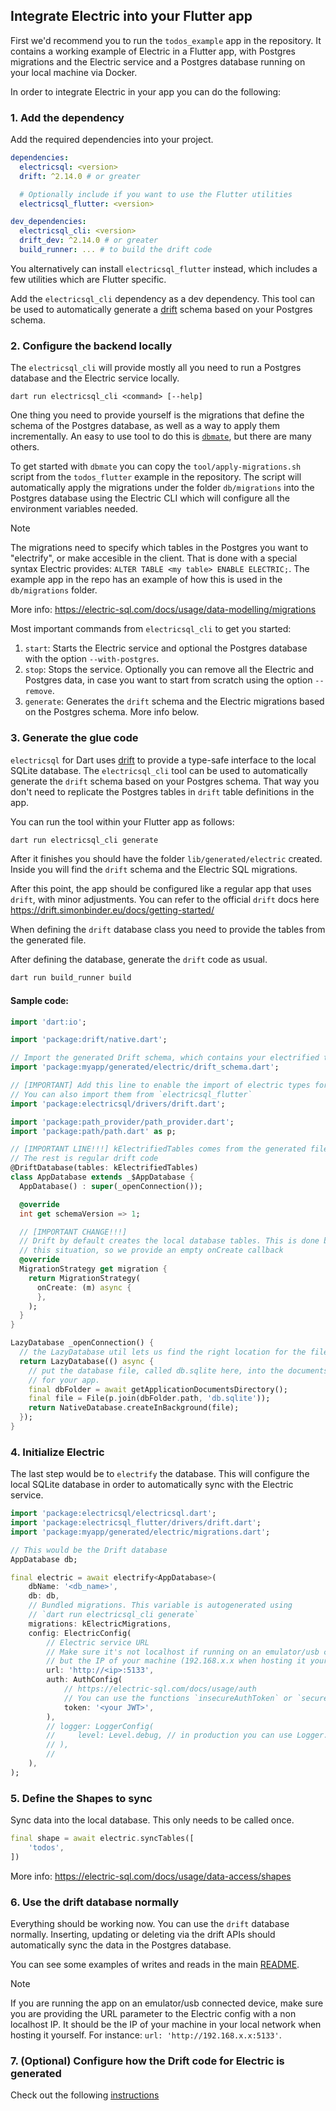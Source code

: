 ## Integrate Electric into your Flutter app

First we'd recommend you to run the `todos_example` app in the repository.
It contains a working example of Electric in a Flutter app, with Postgres migrations and the Electric service and a Postgres database running on your local machine via Docker.

In order to integrate Electric in your app you can do the following:

### 1. Add the dependency

Add the required dependencies into your project.

```yaml
dependencies:
  electricsql: <version>
  drift: ^2.14.0 # or greater

  # Optionally include if you want to use the Flutter utilities
  electricsql_flutter: <version>

dev_dependencies:
  electricsql_cli: <version>
  drift_dev: ^2.14.0 # or greater
  build_runner: ... # to build the drift code
```

You alternatively can install `electricsql_flutter` instead, which includes a few utilities which are Flutter specific.

Add the `electricsql_cli` dependency as a dev dependency. This tool can be used to automatically generate a [drift](https://pub.dev/packages/drift) schema based on your Postgres schema.


### 2. Configure the backend locally

The `electricsql_cli` will provide mostly all you need to run a Postgres database and the Electric service locally.

```shell
dart run electricsql_cli <command> [--help]
```

One thing you need to provide yourself is the migrations that define the schema of the Postgres database, as well as a way to apply them incrementally.
An easy to use tool to do this is [`dbmate`](https://github.com/amacneil/dbmate), but there are many others.

To get started with `dbmate` you can copy the `tool/apply-migrations.sh` script from the `todos_flutter` example in the repository.
The script will automatically apply the migrations under the folder `db/migrations` into the Postgres database using the Electric CLI which will configure all the environment variables needed.

> [!NOTE]  
> The migrations need to specify which tables in the Postgres you want to "electrify", or make accesible in the client. That is done with a special syntax Electric provides: `ALTER TABLE <my table> ENABLE ELECTRIC;`. The example app in the repo has an example of how this is used in the `db/migrations` folder.
>
> More info: https://electric-sql.com/docs/usage/data-modelling/migrations

Most important commands from `electricsql_cli` to get you started:
1. `start`: Starts the Electric service and optional the Postgres database with the option `--with-postgres`.
2. `stop`: Stops the service. Optionally you can remove all the Electric and Postgres data, in case you want to start from scratch using the option `--remove`.
3. `generate`: Generates the `drift` schema and the Electric migrations based on the Postgres schema. More info below.

### 3. Generate the glue code

`electricsql` for Dart uses [drift](https://pub.dev/packages/drift) to provide a type-safe interface to the local SQLite database.
The `electricsql_cli` tool can be used to automatically generate the `drift` schema based on your Postgres schema. That way you don't need to replicate the Postgres tables in `drift` table definitions in the app.

You can run the tool within your Flutter app as follows:

```sh
dart run electricsql_cli generate
```

After it finishes you should have the folder `lib/generated/electric` created. Inside you will find the `drift` schema and the Electric SQL migrations.

After this point, the app should be configured like a regular app that uses `drift`, with minor adjustments.
You can refer to the official `drift` docs here https://drift.simonbinder.eu/docs/getting-started/

When defining the `drift` database class you need to provide the tables from the generated file.

After defining the database, generate the `drift` code as usual.

```sh
dart run build_runner build
```

#### Sample code:

```dart
import 'dart:io';

import 'package:drift/native.dart';

// Import the generated Drift schema, which contains your electrified tables
import 'package:myapp/generated/electric/drift_schema.dart';

// [IMPORTANT] Add this line to enable the import of electric types for Drift
// You can also import them from `electricsql_flutter`
import 'package:electricsql/drivers/drift.dart'; 

import 'package:path_provider/path_provider.dart';
import 'package:path/path.dart' as p;

// [IMPORTANT LINE!!!] kElectrifiedTables comes from the generated file
// The rest is regular drift code
@DriftDatabase(tables: kElectrifiedTables)
class AppDatabase extends _$AppDatabase {
  AppDatabase() : super(_openConnection());

  @override
  int get schemaVersion => 1;

  // [IMPORTANT CHANGE!!!]
  // Drift by default creates the local database tables. This is done by electric in
  // this situation, so we provide an empty onCreate callback
  @override
  MigrationStrategy get migration {
    return MigrationStrategy(
      onCreate: (m) async {
      },
    );
  }
}

LazyDatabase _openConnection() {
  // the LazyDatabase util lets us find the right location for the file async.
  return LazyDatabase(() async {
    // put the database file, called db.sqlite here, into the documents folder
    // for your app.
    final dbFolder = await getApplicationDocumentsDirectory();
    final file = File(p.join(dbFolder.path, 'db.sqlite'));
    return NativeDatabase.createInBackground(file);
  });
}
```

### 4. Initialize Electric

The last step would be to `electrify` the database. This will configure the local SQLite database in order to automatically sync with the Electric service.

```dart
import 'package:electricsql/electricsql.dart';
import 'package:electricsql_flutter/drivers/drift.dart';
import 'package:myapp/generated/electric/migrations.dart';

// This would be the Drift database
AppDatabase db;

final electric = await electrify<AppDatabase>(
    dbName: '<db_name>',
    db: db,
    // Bundled migrations. This variable is autogenerated using 
    // `dart run electricsql_cli generate`
    migrations: kElectricMigrations,
    config: ElectricConfig(
        // Electric service URL
        // Make sure it's not localhost if running on an emulator/usb connected device,
        // but the IP of your machine (192.168.x.x when hosting it yourself)
        url: 'http://<ip>:5133',
        auth: AuthConfig(
            // https://electric-sql.com/docs/usage/auth
            // You can use the functions `insecureAuthToken` or `secureAuthToken` to generate one
            token: '<your JWT>',
        ),
        // logger: LoggerConfig(
        //     level: Level.debug, // in production you can use Logger.off
        // ),
        //
    ),
);
```

### 5. Define the Shapes to sync

Sync data into the local database. This only needs to be called once.

```dart
final shape = await electric.syncTables([
    'todos',
])
```

More info: https://electric-sql.com/docs/usage/data-access/shapes


### 6. Use the drift database normally

Everything should be working now. You can use the `drift` database normally.
Inserting, updating or deleting via the drift APIs should automatically sync the data in the Postgres database.

You can see some examples of writes and reads in the main [README](https://github.com/SkillDevs/electric_dart/blob/master/README.md).

> [!NOTE]  
> If you are running the app on an emulator/usb connected device, make sure you are providing the URL parameter to the Electric config with a non localhost IP. It should be the IP of your machine in your local network when hosting it yourself. For instance: `url: 'http://192.168.x.x:5133'`.


### 7. (Optional) Configure how the Drift code for Electric is generated

Check out the following [instructions](https://github.com/SkillDevs/electric_dart/blob/master/docs/customize_drift_schema_generation.md)
